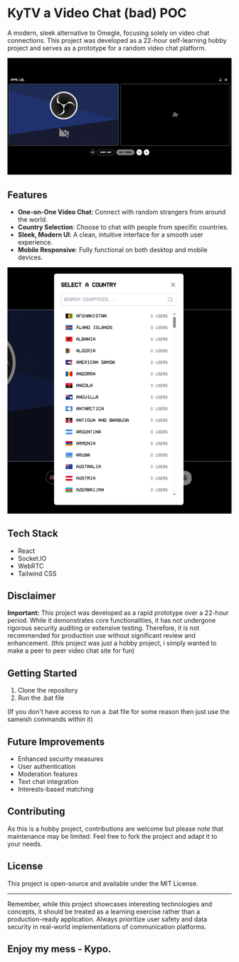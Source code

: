 # KyTV a Video Chat (bad) POC

A modern, sleek alternative to Omegle, focusing solely on video chat connections. This project was developed as a 22-hour self-learning hobby project and serves as a prototype for a random video chat platform.

![a screen preview of the site](./github/preview.png)

## Features

- **One-on-One Video Chat**: Connect with random strangers from around the world.
- **Country Selection**: Choose to chat with people from specific countries.
- **Sleek, Modern UI**: A clean, intuitive interface for a smooth user experience.
- **Mobile Responsive**: Fully functional on both desktop and mobile devices.

![Country selection feature](./github/countryselect.png)

## Tech Stack

- React
- Socket.IO
- WebRTC
- Tailwind CSS

## Disclaimer

**Important:** This project was developed as a rapid prototype over a 22-hour period. While it demonstrates core functionalities, it has not undergone rigorous security auditing or extensive testing. Therefore, it is not recommended for production use without significant review and enhancement.
(this project was just a hobby project, i simply wanted to make a peer to peer video chat site for fun)

## Getting Started

1. Clone the repository
2. Run the .bat file

(If you don't have access to run a .bat file for some reason then just use the sameish commands within it)

## Future Improvements

- Enhanced security measures
- User authentication
- Moderation features
- Text chat integration
- Interests-based matching

## Contributing

As this is a hobby project, contributions are welcome but please note that maintenance may be limited. Feel free to fork the project and adapt it to your needs.

## License

This project is open-source and available under the MIT License.

---

Remember, while this project showcases interesting technologies and concepts, it should be treated as a learning exercise rather than a production-ready application. Always prioritize user safety and data security in real-world implementations of communication platforms.


## Enjoy my mess - Kypo.